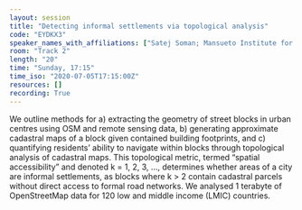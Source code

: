 ```yaml
---
layout: session
title: "Detecting informal settlements via topological analysis"
code: "EYDKX3"
speaker_names_with_affiliations: ["Satej Soman; Mansueto Institute for Urban Innovation, University of Chicago\r", "Cooper Nederhoof; Mansueto Institute for Urban Innovation, University of Chicago\r", "Nicholas Marchio; Mansueto Institute for Urban Innovation, University of Chicago\r", "Annie Yang; University of Chicago\r", "Anni Beukes; Mansueto Institute for Urban Innovation, University of Chicago \r", "Luis Bettencourt; Mansueto Institute for Urban Innovation, University of Chicago"]
room: "Track 2"
length: "20"
time: "Sunday, 17:15"
time_iso: "2020-07-05T17:15:00Z"
resources: []
recording: True
---
```

We outline methods for a) extracting the geometry of street blocks in urban centres using
OSM and remote sensing data, b) generating approximate cadastral maps of a
block given contained building footprints, and c) quantifying residents’ ability to navigate within
blocks through topological analysis of cadastral maps. This topological metric, termed “spatial
accessibility” and denoted k = 1, 2, 3, ..., determines whether areas of a city are informal
settlements, as blocks where k &gt; 2 contain cadastral parcels without direct access to formal road
networks.  We analysed 1 terabyte of OpenStreetMap data for 120 low and middle income (LMIC) countries.
